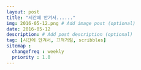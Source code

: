```yaml
---
layout: post
title: "시간에 안겨서......"
img: 2016-05-12.png # Add image post (optional)
date: 2016-05-12
description: # Add post description (optional)
tag: [시간에 안겨서, 끄적거림, scribbles]
sitemap :
  changefreq : weekly
  priority : 1.0
---
```

